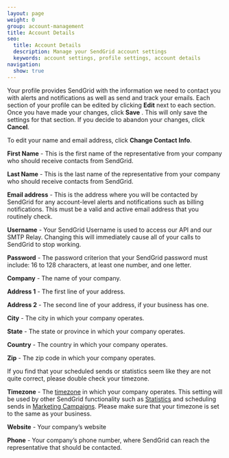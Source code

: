 ```yaml
---
layout: page
weight: 0
group: account-management
title: Account Details
seo:
  title: Account Details
  description: Manage your SendGrid account settings
  keywords: account settings, profile settings, account details
navigation:
  show: true
---
```


Your profile provides SendGrid with the information we need to contact you with alerts and notifications as well as send and track your emails. Each section of your profile can be edited by clicking **Edit** next to each section. Once you have made your changes, click **Save** . This will only save the settings for that section. If you decide to abandon your changes, click **Cancel**.

To edit your name and email address, click  **Change Contact Info**.

**First Name** - This is the first name of the representative from your company who should receive contacts from SendGrid.

**Last Name** - This is the last name of the representative from your company who should receive contacts from SendGrid.

**Email address** - This is the address where you will be contacted by SendGrid for any account-level alerts and notifications such as billing notifications. This must be a valid and active email address that you routinely check.

**Username** - Your SendGrid Username is used to access our API and our SMTP Relay. Changing this will immediately cause all of your calls to SendGrid to stop working.

**Password** -  The password criterion that your SendGrid password must include: 16 to 128 characters, at least one number, and one letter.

**Company** - The name of your company.

**Address 1** - The first line of your address.

**Address 2** - The second line of your address, if your business has one.

**City** - The city in which your company operates.

**State** - The state or province in which your company operates.

**Country** - The country in which your company operates.

**Zip** - The zip code in which your company operates.

<call-out>

If you find that your scheduled sends or statistics seem like they are not quite correct, please double check your timezone.

</call-out>

**Timezone** - The [timezone]({{root_url}}/glossary/timezone/) in which your company operates. This setting will be used by other SendGrid functionality such as [Statistics]({{root_url}}/ui/analytics-and-reporting/stats-overview/) and scheduling sends in [Marketing Campaigns]({{root_url}}/ui/sending-email/how-to-send-email-with-marketing-campaigns/). Please make sure that your timezone is set to the same as your business.

**Website** - Your company’s website

**Phone** - Your company’s phone number, where SendGrid can reach the representative that should be contacted.
